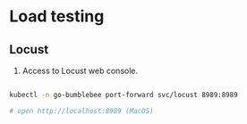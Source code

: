 # Load testing

## Locust

1. Access to Locust web console.

```bash

kubectl -n go-bumblebee port-forward svc/locust 8989:8989

# open http://localhost:8989 (MacOS)

```